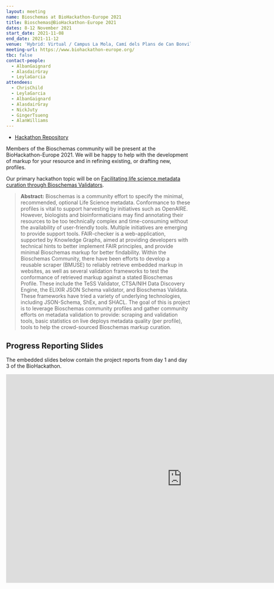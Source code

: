 ```yaml
---
layout: meeting
name: Bioschemas at BioHackathon-Europe 2021
title: Bioschemas@BioHackathon-Europe 2021
dates: 8-12 November 2021
start_date: 2021-11-08
end_date: 2021-11-12
venue: 'Hybrid: Virtual / Campus La Mola, Camí dels Plans de Can Bonvilar, S/N, 08227 Terrassa, Barcelona, Spain'
meeting-url: https://www.biohackathon-europe.org/
tbc: false
contact-people:
  - AlbanGaignard
  - AlasdairGray
  - LeylaGarcia
attendees:
  - ChrisChild
  - LeylaGarcia
  - AlbanGaignard
  - AlasdairGray
  - NickJuty
  - GingerTsueng
  - AlanWilliams
---
```


- [Hackathon Repository](https://github.com/elixir-europe/bioHackathon-projects-2021/tree/main/projects/29)

Members of the Bioschemas community will be present at the BioHackathon-Europe 2021. We will be happy to help with the development of markup for your resource and in refining existing, or drafting new, profiles.

Our primary hackathon topic will be on 	[Facilitating life science metadata curation through Bioschemas Validators](https://github.com/elixir-europe/bioHackathon-projects-2021/tree/main/projects/29).

> __Abstract:__ Bioschemas is a community effort to specify the minimal, recommended, optional Life Science metadata. Conformance to these profiles is vital to support harvesting by initiatives such as OpenAIRE. However, biologists and bioinformaticians may find annotating their resources to be too technically complex and time-consuming without the availability of user-friendly tools. Multiple initiatives are emerging to provide support tools. FAIR-checker is a web-application, supported by Knowledge Graphs, aimed at providing developers with technical hints to better implement FAIR principles, and provide minimal Bioschemas markup for better findability. Within the Bioschemas Community, there have been efforts to develop a reusable scraper (BMUSE) to reliably retrieve embedded markup in websites, as well as several validation frameworks to test the conformance of retrieved markup against a stated Bioschemas Profile. These include the TeSS Validator, CTSA/NIH Data Discovery Engine, the ELIXIR JSON Schema validator, and Bioschemas Validata. These frameworks have tried a variety of underlying technologies, including JSON-Schema, ShEx, and SHACL. The goal of this is project is to leverage Bioschemas community profiles and gather community efforts on metadata validation to provide: scraping and validation tools, basic statistics on live deploys metadata quality (per profile), tools to help the crowd-sourced Bioschemas markup curation.

## Progress Reporting Slides

The embedded slides below contain the project reports from day 1 and day 3 of the BioHackathon.

<div class="ratio ratio-16x9 mw-600">
<iframe src="https://docs.google.com/presentation/d/e/2PACX-1vQS9JiUk2J149Xdgrk9S98XfzkPBI0v_VO9h9f7GoIKiZeQt_46-1_TTytupnqe0OO8urWoqLomWTWa/embed?start=false&loop=false&delayms=3000" frameborder="0" width="960" height="569" allowfullscreen="true" mozallowfullscreen="true" webkitallowfullscreen="true"></iframe>
</div>
